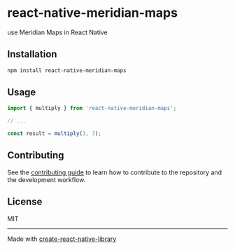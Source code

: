 # react-native-meridian-maps

use Meridian Maps in React Native

## Installation

```sh
npm install react-native-meridian-maps
```

## Usage


```js
import { multiply } from 'react-native-meridian-maps';

// ...

const result = multiply(3, 7);
```


## Contributing

See the [contributing guide](CONTRIBUTING.md) to learn how to contribute to the repository and the development workflow.

## License

MIT

---

Made with [create-react-native-library](https://github.com/callstack/react-native-builder-bob)
